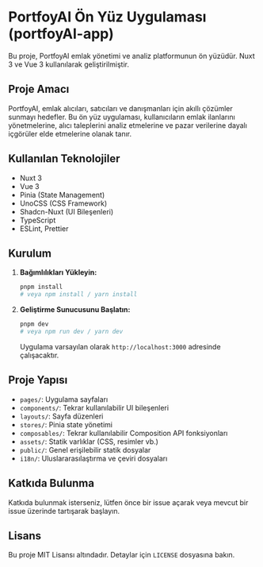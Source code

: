 # PortfoyAI Ön Yüz Uygulaması (portfoyAI-app)

Bu proje, PortfoyAI emlak yönetimi ve analiz platformunun ön yüzüdür. Nuxt 3 ve Vue 3 kullanılarak geliştirilmiştir.

## Proje Amacı

PortfoyAI, emlak alıcıları, satıcıları ve danışmanları için akıllı çözümler sunmayı hedefler. Bu ön yüz uygulaması, kullanıcıların emlak ilanlarını yönetmelerine, alıcı taleplerini analiz etmelerine ve pazar verilerine dayalı içgörüler elde etmelerine olanak tanır.

## Kullanılan Teknolojiler

- Nuxt 3
- Vue 3
- Pinia (State Management)
- UnoCSS (CSS Framework)
- Shadcn-Nuxt (UI Bileşenleri)
- TypeScript
- ESLint, Prettier

## Kurulum

1.  **Bağımlılıkları Yükleyin:**
    ```bash
    pnpm install
    # veya npm install / yarn install
    ```

2.  **Geliştirme Sunucusunu Başlatın:**
    ```bash
    pnpm dev
    # veya npm run dev / yarn dev
    ```
    Uygulama varsayılan olarak `http://localhost:3000` adresinde çalışacaktır.

## Proje Yapısı

- `pages/`: Uygulama sayfaları
- `components/`: Tekrar kullanılabilir UI bileşenleri
- `layouts/`: Sayfa düzenleri
- `stores/`: Pinia state yönetimi
- `composables/`: Tekrar kullanılabilir Composition API fonksiyonları
- `assets/`: Statik varlıklar (CSS, resimler vb.)
- `public/`: Genel erişilebilir statik dosyalar
- `i18n/`: Uluslararasılaştırma ve çeviri dosyaları

## Katkıda Bulunma

Katkıda bulunmak isterseniz, lütfen önce bir issue açarak veya mevcut bir issue üzerinde tartışarak başlayın.

## Lisans

Bu proje MIT Lisansı altındadır. Detaylar için `LICENSE` dosyasına bakın.
